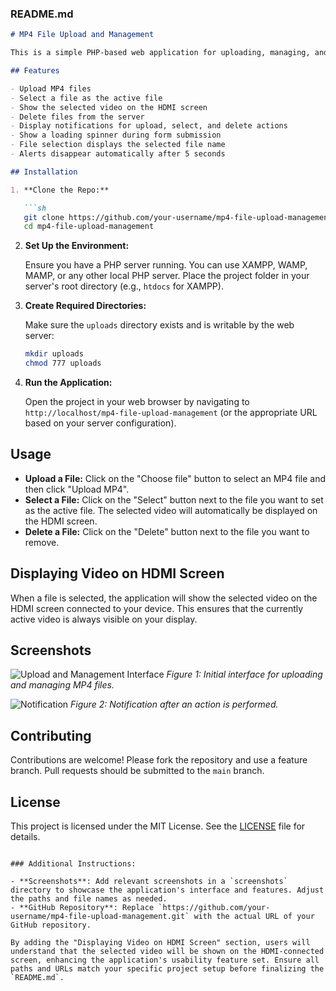 ### README.md

```markdown
# MP4 File Upload and Management

This is a simple PHP-based web application for uploading, managing, and selecting MP4 files. It provides functionalities to upload MP4 files, select a file as the active file, show the selected video on the HDMI screen, and delete files from the server. The application also displays notifications for actions performed and ensures an enhanced user experience with a loading spinner and disappearing alerts.

## Features

- Upload MP4 files
- Select a file as the active file
- Show the selected video on the HDMI screen
- Delete files from the server
- Display notifications for upload, select, and delete actions
- Show a loading spinner during form submission
- File selection displays the selected file name
- Alerts disappear automatically after 5 seconds

## Installation

1. **Clone the Repo:**

   ```sh
   git clone https://github.com/your-username/mp4-file-upload-management.git
   cd mp4-file-upload-management
   ```

2. **Set Up the Environment:**

   Ensure you have a PHP server running. You can use XAMPP, WAMP, MAMP, or any other local PHP server. Place the project folder in your server's root directory (e.g., `htdocs` for XAMPP).

3. **Create Required Directories:**

   Make sure the `uploads` directory exists and is writable by the web server:

   ```sh
   mkdir uploads
   chmod 777 uploads
   ```

4. **Run the Application:**

   Open the project in your web browser by navigating to `http://localhost/mp4-file-upload-management` (or the appropriate URL based on your server configuration).

## Usage

- **Upload a File:** Click on the "Choose file" button to select an MP4 file and then click "Upload MP4".
- **Select a File:** Click on the "Select" button next to the file you want to set as the active file. The selected video will automatically be displayed on the HDMI screen.
- **Delete a File:** Click on the "Delete" button next to the file you want to remove.

## Displaying Video on HDMI Screen

When a file is selected, the application will show the selected video on the HDMI screen connected to your device. This ensures that the currently active video is always visible on your display.

## Screenshots

![Upload and Management Interface](screenshots/screenshot1.png)
*Figure 1: Initial interface for uploading and managing MP4 files.*

![Notification](screenshots/screenshot2.png)
*Figure 2: Notification after an action is performed.*

## Contributing

Contributions are welcome! Please fork the repository and use a feature branch. Pull requests should be submitted to the `main` branch.

## License

This project is licensed under the MIT License. See the [LICENSE](LICENSE) file for details.
```

### Additional Instructions:

- **Screenshots**: Add relevant screenshots in a `screenshots` directory to showcase the application's interface and features. Adjust the paths and file names as needed.
- **GitHub Repository**: Replace `https://github.com/your-username/mp4-file-upload-management.git` with the actual URL of your GitHub repository.

By adding the "Displaying Video on HDMI Screen" section, users will understand that the selected video will be shown on the HDMI-connected screen, enhancing the application's usability feature set. Ensure all paths and URLs match your specific project setup before finalizing the `README.md`.
